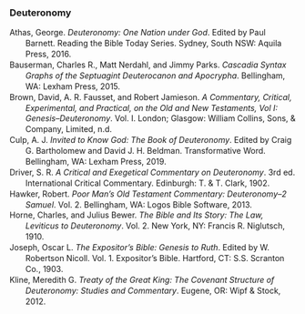 ### Deuteronomy

<div class="csl-bib-body" style="line-height: 1.35; margin-left: 2em; text-indent:-2em;">
  <div class="csl-entry">Athas, George. <i>Deuteronomy: One Nation under God</i>. Edited by Paul Barnett. Reading the Bible Today Series. Sydney, South NSW: Aquila Press, 2016.</div>
  <span class="Z3988" title="url_ver=Z39.88-2004&amp;ctx_ver=Z39.88-2004&amp;rfr_id=info%3Asid%2Fzotero.org%3A2&amp;rft_val_fmt=info%3Aofi%2Ffmt%3Akev%3Amtx%3Abook&amp;rft.genre=book&amp;rft.btitle=Deuteronomy%3A%20One%20Nation%20under%20God&amp;rft.place=Sydney%2C%20South%20NSW&amp;rft.publisher=Aquila%20Press&amp;rft.series=Reading%20the%20Bible%20Today%20Series&amp;rft.aufirst=George&amp;rft.aulast=Athas&amp;rft.au=George%20Athas&amp;rft.au=Paul%20Barnett&amp;rft.date=2016"></span>
  <div class="csl-entry">Bauserman, Charles R., Matt Nerdahl, and Jimmy Parks. <i>Cascadia Syntax Graphs of the Septuagint Deuterocanon and Apocrypha</i>. Bellingham, WA: Lexham Press, 2015.</div>
  <span class="Z3988" title="url_ver=Z39.88-2004&amp;ctx_ver=Z39.88-2004&amp;rfr_id=info%3Asid%2Fzotero.org%3A2&amp;rft_val_fmt=info%3Aofi%2Ffmt%3Akev%3Amtx%3Abook&amp;rft.genre=book&amp;rft.btitle=Cascadia%20Syntax%20Graphs%20of%20the%20Septuagint%20Deuterocanon%20and%20Apocrypha&amp;rft.place=Bellingham%2C%20WA&amp;rft.publisher=Lexham%20Press&amp;rft.aufirst=Charles%20R.&amp;rft.aulast=Bauserman&amp;rft.au=Charles%20R.%20Bauserman&amp;rft.au=Matt%20Nerdahl&amp;rft.au=Jimmy%20Parks&amp;rft.date=2015"></span>
  <div class="csl-entry">Brown, David, A. R. Fausset, and Robert Jamieson. <i>A Commentary, Critical, Experimental, and Practical, on the Old and New Testaments, Vol I: Genesis–Deuteronomy</i>. Vol. I. London; Glasgow: William Collins, Sons, &amp; Company, Limited, n.d.</div>
  <span class="Z3988" title="url_ver=Z39.88-2004&amp;ctx_ver=Z39.88-2004&amp;rfr_id=info%3Asid%2Fzotero.org%3A2&amp;rft_val_fmt=info%3Aofi%2Ffmt%3Akev%3Amtx%3Abook&amp;rft.genre=book&amp;rft.btitle=A%20Commentary%2C%20Critical%2C%20Experimental%2C%20and%20Practical%2C%20on%20the%20Old%20and%20New%20Testaments%2C%20Vol%20I%3A%20Genesis%E2%80%93Deuteronomy&amp;rft.place=London%3B%20Glasgow&amp;rft.publisher=William%20Collins%2C%20Sons%2C%20%26%20Company%2C%20Limited&amp;rft.aufirst=David&amp;rft.aulast=Brown&amp;rft.au=David%20Brown&amp;rft.au=A.%20R.%20Fausset&amp;rft.au=Robert%20Jamieson"></span>
  <div class="csl-entry">Culp, A. J. <i>Invited to Know God: The Book of Deuteronomy</i>. Edited by Craig G. Bartholomew and David J. H. Beldman. Transformative Word. Bellingham, WA: Lexham Press, 2019.</div>
  <span class="Z3988" title="url_ver=Z39.88-2004&amp;ctx_ver=Z39.88-2004&amp;rfr_id=info%3Asid%2Fzotero.org%3A2&amp;rft_val_fmt=info%3Aofi%2Ffmt%3Akev%3Amtx%3Abook&amp;rft.genre=book&amp;rft.btitle=Invited%20to%20Know%20God%3A%20The%20Book%20of%20Deuteronomy&amp;rft.place=Bellingham%2C%20WA&amp;rft.publisher=Lexham%20Press&amp;rft.series=Transformative%20Word&amp;rft.aufirst=A.%20J.&amp;rft.aulast=Culp&amp;rft.au=A.%20J.%20Culp&amp;rft.au=Craig%20G.%20Bartholomew&amp;rft.au=David%20J.%20H.%20Beldman&amp;rft.date=2019"></span>
  <div class="csl-entry">Driver, S. R. <i>A Critical and Exegetical Commentary on Deuteronomy</i>. 3rd ed. International Critical Commentary. Edinburgh: T. &amp; T. Clark, 1902.</div>
  <span class="Z3988" title="url_ver=Z39.88-2004&amp;ctx_ver=Z39.88-2004&amp;rfr_id=info%3Asid%2Fzotero.org%3A2&amp;rft_val_fmt=info%3Aofi%2Ffmt%3Akev%3Amtx%3Abook&amp;rft.genre=book&amp;rft.btitle=A%20critical%20and%20exegetical%20commentary%20on%20Deuteronomy&amp;rft.place=Edinburgh&amp;rft.publisher=T.%20%26%20T.%20Clark&amp;rft.edition=3rd%20ed.&amp;rft.series=International%20Critical%20Commentary&amp;rft.aufirst=S.%20R.&amp;rft.aulast=Driver&amp;rft.au=S.%20R.%20Driver&amp;rft.date=1902"></span>
  <div class="csl-entry">Hawker, Robert. <i>Poor Man’s Old Testament Commentary: Deuteronomy–2 Samuel</i>. Vol. 2. Bellingham, WA: Logos Bible Software, 2013.</div>
  <span class="Z3988" title="url_ver=Z39.88-2004&amp;ctx_ver=Z39.88-2004&amp;rfr_id=info%3Asid%2Fzotero.org%3A2&amp;rft_val_fmt=info%3Aofi%2Ffmt%3Akev%3Amtx%3Abook&amp;rft.genre=book&amp;rft.btitle=Poor%20Man%E2%80%99s%20Old%20Testament%20Commentary%3A%20Deuteronomy%E2%80%932%20Samuel&amp;rft.place=Bellingham%2C%20WA&amp;rft.publisher=Logos%20Bible%20Software&amp;rft.aufirst=Robert&amp;rft.aulast=Hawker&amp;rft.au=Robert%20Hawker&amp;rft.date=2013"></span>
  <div class="csl-entry">Horne, Charles, and Julius Bewer. <i>The Bible and Its Story: The Law, Leviticus to Deuteronomy</i>. Vol. 2. New York, NY: Francis R. Niglutsch, 1910.</div>
  <span class="Z3988" title="url_ver=Z39.88-2004&amp;ctx_ver=Z39.88-2004&amp;rfr_id=info%3Asid%2Fzotero.org%3A2&amp;rft_val_fmt=info%3Aofi%2Ffmt%3Akev%3Amtx%3Abook&amp;rft.genre=book&amp;rft.btitle=The%20Bible%20and%20its%20Story%3A%20The%20Law%2C%20Leviticus%20to%20Deuteronomy&amp;rft.place=New%20York%2C%20NY&amp;rft.publisher=Francis%20R.%20Niglutsch&amp;rft.aufirst=Charles&amp;rft.aulast=Horne&amp;rft.au=Charles%20Horne&amp;rft.au=Julius%20Bewer&amp;rft.date=1910"></span>
  <div class="csl-entry">Joseph, Oscar L. <i>The Expositor’s Bible: Genesis to Ruth</i>. Edited by W. Robertson Nicoll. Vol. 1. Expositor’s Bible. Hartford, CT: S.S. Scranton Co., 1903.</div>
  <span class="Z3988" title="url_ver=Z39.88-2004&amp;ctx_ver=Z39.88-2004&amp;rfr_id=info%3Asid%2Fzotero.org%3A2&amp;rft_val_fmt=info%3Aofi%2Ffmt%3Akev%3Amtx%3Abook&amp;rft.genre=book&amp;rft.btitle=The%20Expositor%E2%80%99s%20Bible%3A%20Genesis%20to%20Ruth&amp;rft.place=Hartford%2C%20CT&amp;rft.publisher=S.S.%20Scranton%20Co.&amp;rft.series=Expositor%E2%80%99s%20Bible&amp;rft.aufirst=Oscar%20L.&amp;rft.aulast=Joseph&amp;rft.au=Oscar%20L.%20Joseph&amp;rft.au=W.%20Robertson%20Nicoll&amp;rft.date=1903"></span>
  <div class="csl-entry">Kline, Meredith G. <i>Treaty of the Great King: The Covenant Structure of Deuteronomy: Studies and Commentary</i>. Eugene, OR: Wipf &amp; Stock, 2012.</div>
  <span class="Z3988" title="url_ver=Z39.88-2004&amp;ctx_ver=Z39.88-2004&amp;rfr_id=info%3Asid%2Fzotero.org%3A2&amp;rft_val_fmt=info%3Aofi%2Ffmt%3Akev%3Amtx%3Abook&amp;rft.genre=book&amp;rft.btitle=Treaty%20of%20the%20Great%20King%3A%20The%20Covenant%20Structure%20of%20Deuteronomy%3A%20Studies%20and%20Commentary&amp;rft.place=Eugene%2C%20OR&amp;rft.publisher=Wipf%20%26%20Stock&amp;rft.aufirst=Meredith%20G.&amp;rft.aulast=Kline&amp;rft.au=Meredith%20G.%20Kline&amp;rft.date=2012"></span>
</div>
